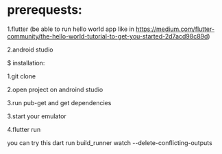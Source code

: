 
# prerequests:

1.flutter (be able to run hello world app like in https://medium.com/flutter-community/the-hello-world-tutorial-to-get-you-started-2d7acd98c89d)

2.android studio


$ installation:

1.git clone

2.open project on androind studio

3.run pub-get and get dependencies

3.start your emulator

4.flutter run



you can try this   dart run build_runner watch --delete-conflicting-outputs
